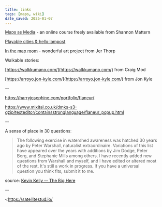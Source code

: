 ```yaml
---
title: links
tags: [maps, wiki]
date_saved: 2025-01-07
---
```


[Maps as Media](http://www.wordsinspace.net/mapsmedia/fall2018/) - an online course freely available from Shannon Mattern

[Playable cities & hello lampost](https://tomarmitage.com/2014/12/02/some-of-these-things-are-not-like-the-others/)

[In the map room](https://medium.com/@blprnt/in-the-map-room-cd6b06bf2139) - wonderful art project from Jer Thorp

Walkable stories:

[https://walkkumano.com/](https://walkkumano.com/) from Craig Mod

[https://arroyo.jon-kyle.com/](https://arroyo.jon-kyle.com/) from Jon Kyle

--

<https://harryjosephine.com/portfolio/flaneur/>

<https://www.mixital.co.uk/dmks-s3-gzip/texteditor/containsstronglanguage/flaneur_popup.html>

--

A sense of place in 30 questions:

>The following exercise in watershed awareness was hatched 30 years ago by Peter Warshall, naturalist extraordinaire. Variations of this list have appeared over the years with additions by Jim Dodge, Peter Berg, and Stephanie Mills among others. I have recently added new questions from Warshall and myself, and I have edited or altered most of the rest. It's still a work in progress. If you have a universal question you think fits, submit it to me.

source: [Kevin Kelly -- The Big Here](https://kk.org/helpwanted/archives/001084.php)

--

<https://satellitestud.io/